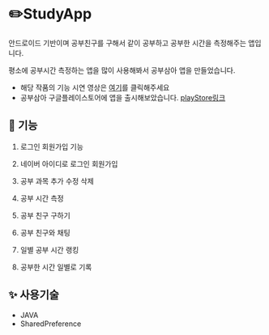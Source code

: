 # ✏️StudyApp

 안드로이드 기반이며 공부친구를 구해서 같이 공부하고  공부한 시간을 측정해주는 앱입니다.
 
 평소에 공부시간 측정하는 앱을 많이 사용해봐서 공부삼아 앱을 만들었습니다.
 
 
  
  - 해당 작품의 기능 시연 영상은 [여기](https://www.youtube.com/playlist?list=PLWDhN6G_D-HrjNrGFwFYe_bEAn-2wtHg6)를 클릭해주세요
  - 공부삼아 구글플레이스토어에 앱을 출시해보았습니다.  [playStore링크](https://play.google.com/store/apps/details?id=com.studyapp.a210303_studyapp_last)
  
  ## 🧾 기능
  
1. 로그인 회원가입 기능

2. 네이버 아이디로 로그인 회원가입

3. 공부 과목 추가 수정 삭제

4. 공부 시간 측정

5. 공부 친구 구하기

6. 공부 친구와 채팅

7. 일별 공부 시간 랭킹

8. 공부한 시간 일별로 기록


  ## ✨ 사용기술
  
- JAVA
- SharedPreference

  
  
  


 
